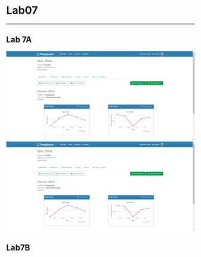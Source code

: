 # Lab07
----
## Lab 7A
![thingspeak](../images/thingspeak.png)
![msys terminal](../images/thingspeak.png)

## Lab7B
